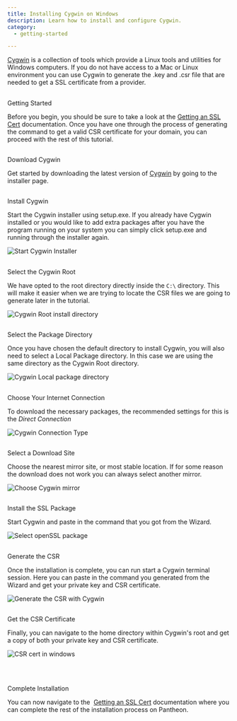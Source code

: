 ```yaml
---
title: Installing Cygwin on Windows
description: Learn how to install and configure Cygwin.
category:
  - getting-started

---
```


[Cygwin](http://cygwin.com/install.html) is a collection of tools which provide a Linux tools and utilities for Windows computers. If you do not have access to a Mac or Linux environment you can use Cygwin to generate the .key and .csr file that are needed to get a SSL certificate from a provider.

##Getting Started

Before you begin, you should be sure to take a look at the [Getting an SSL Cert](/documentation/howto/adding-a-ssl-certificate-for-secure-https-communication/) documentation. Once you have one through the process of generating the command to get a valid CSR certificate for your domain, you can proceed with the rest of this tutorial.

##Download Cygwin

Get started by downloading the latest version of [Cygwin](http://cygwin.com/install.html) by going to the installer page. 

##Install Cygwin

Start the Cygwin installer using setup.exe. If you already have Cygwin installed or you would like to add extra packages after you have the program running on your system you can simply click setup.exe and running through the installer again.



 ![Start Cygwin Installer](https://pantheon-systems.desk.com/customer/portal/attachments/40750)  

##Select the Cygwin Root

We have opted to the root directory directly inside the `C:\` directory. This will make it easier when we are trying to locate the CSR files we are going to generate later in the tutorial.



 ![Cygwin Root install directory](https://pantheon-systems.desk.com/customer/portal/attachments/40751)  

##Select the Package Directory

Once you have chosen the default directory to install Cygwin, you will also need to select a Local Package directory. In this case we are using the same directory as the Cygwin Root directory.



 ![Cygwin Local package directory](https://pantheon-systems.desk.com/customer/portal/attachments/40752)
##Choose Your Internet Connection

To download the necessary packages, the recommended settings for this is the _Direct Connection_



 ![Cygwin Connection Type](https://pantheon-systems.desk.com/customer/portal/attachments/40753)  

##Select a Download Site

Choose the nearest mirror site, or most stable location. If for some reason the download does not work you can always select another mirror.



 ![Choose Cygwin mirror](https://pantheon-systems.desk.com/customer/portal/attachments/40755)  

##Install the SSL Package

Start Cygwin and paste in the command that you got from the Wizard.

 ![Select openSSL package](https://pantheon-systems.desk.com/customer/portal/attachments/40768)  

##Generate the CSR

Once the installation is complete, you can run start a Cygwin terminal session. Here you can paste in the command you generated from the Wizard and get your private key and CSR certificate.



 ![Generate the CSR with Cygwin](https://pantheon-systems.desk.com/customer/portal/attachments/40769)
##Get the CSR Certificate

Finally, you can navigate to the home directory within Cygwin's root and get a copy of both your private key and CSR certificate.



 ![CSR cert in windows](https://pantheon-systems.desk.com/customer/portal/attachments/40770)  

 

##Complete Installation

You can now navigate to the  [Getting an SSL Cert](/documentation/howto/adding-a-ssl-certificate-for-secure-https-communication/#getting-the-SSL-certificate) documentation where you can complete the rest of the installation process on Pantheon.
